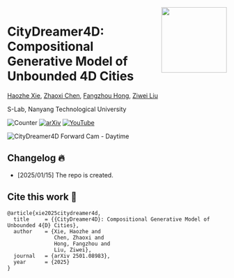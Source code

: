 <img src="https://www.infinitescript.com/projects/CityDreamer4D/CityDreamer4D-Logo.webp" height="150px" align="right">

# CityDreamer4D: Compositional Generative Model of Unbounded 4D Cities

[Haozhe Xie](https://haozhexie.com), [Zhaoxi Chen](https://frozenburning.github.io/), [Fangzhou Hong](https://hongfz16.github.io/), [Ziwei Liu](https://liuziwei7.github.io/)

S-Lab, Nanyang Technological University

![Counter](https://api.infinitescript.com/badgen/count?name=hzxie/CityDreamer4D)
[![arXiv](https://img.shields.io/badge/arXiv-2501.08983-b31b1b.svg)](https://arxiv.org/abs/2501.08983)
[![YouTube](https://img.shields.io/badge/Spotlight%20Video-%23FF0000.svg?logo=YouTube&logoColor=white)](https://youtu.be/PF6W0Nd27Tk)

![CityDreamer4D Forward Cam - Daytime](https://github.com/user-attachments/assets/14e63958-ab55-409a-87f7-1d359a8f5dea)


## Changelog 🔥

- [2025/01/15] The repo is created.

## Cite this work 📝

```
@article{xie2025citydreamer4d,
  title     = {{CityDreamer4D}: Compositional Generative Model of Unbounded 4{D} Cities},
  author    = {Xie, Haozhe and 
               Chen, Zhaoxi and 
               Hong, Fangzhou and 
               Liu, Ziwei},
  journal   = {arXiv 2501.08983},
  year      = {2025}
}
```
